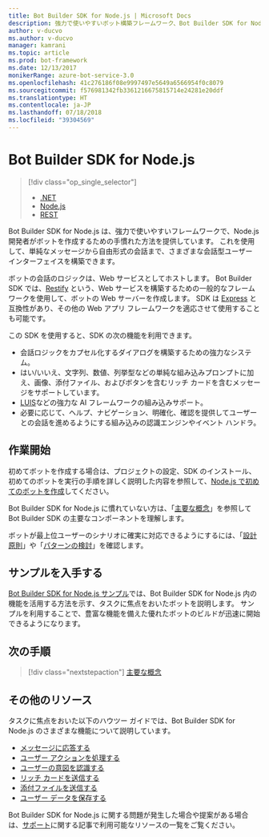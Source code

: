 ```yaml
---
title: Bot Builder SDK for Node.js | Microsoft Docs
description: 強力で使いやすいボット構築フレームワーク、Bot Builder SDK for Node.js について説明します。
author: v-ducvo
ms.author: v-ducvo
manager: kamrani
ms.topic: article
ms.prod: bot-framework
ms.date: 12/13/2017
monikerRange: azure-bot-service-3.0
ms.openlocfilehash: 41c276186f08e9997497e5649a6566954f0c8079
ms.sourcegitcommit: f576981342fb3361216675815714e24281e20ddf
ms.translationtype: HT
ms.contentlocale: ja-JP
ms.lasthandoff: 07/18/2018
ms.locfileid: "39304569"
---
```

# <a name="bot-builder-sdk-for-nodejs"></a>Bot Builder SDK for Node.js

> [!div class="op_single_selector"]
> - [.NET](../dotnet/bot-builder-dotnet-overview.md)
> - [Node.js](../nodejs/bot-builder-nodejs-overview.md)
> - [REST](../rest-api/bot-framework-rest-overview.md)

Bot Builder SDK for Node.js は、強力で使いやすいフレームワークで、Node.js 開発者がボットを作成するための手慣れた方法を提供しています。
これを使用して、単純なメッセージから自由形式の会話まで、さまざまな会話型ユーザー インターフェイスを構築できます。

ボットの会話のロジックは、Web サービスとしてホストします。 Bot Builder SDK では、<a href="http://restify.com">Restify</a> という、Web サービスを構築するための一般的なフレームワークを使用して、ボットの Web サーバーを作成します。 SDK は <a href="http://expressjs.com/">Express</a> と互換性があり、その他の Web アプリ フレームワークを適応させて使用することも可能です。 

この SDK を使用すると、SDK の次の機能を利用できます。 

- 会話ロジックをカプセル化するダイアログを構築するための強力なシステム。
- はい/いいえ、文字列、数値、列挙型などの単純な組み込みプロンプトに加え、画像、添付ファイル、およびボタンを含むリッチ カードを含むメッセージをサポートしています。
- <a href="http://luis.ai" target="_blank">LUIS</a>などの強力な AI フレームワークの組み込みサポート。
- 必要に応じて、ヘルプ、ナビゲーション、明確化、確認を提供してユーザーとの会話を進めるようにする組み込みの認識エンジンやイベント ハンドラ。

## <a name="get-started"></a>作業開始

初めてボットを作成する場合は、プロジェクトの設定、SDK のインストール、初めてのボットを実行の手順を詳しく説明した内容を参照して、[Node.js で初めてのボットを作成](bot-builder-nodejs-quickstart.md)してください。 

Bot Builder SDK for Node.js に慣れていない方は、「[主要な概念](bot-builder-nodejs-concepts.md)」を参照して Bot Builder SDK の主要なコンポーネントを理解します。

ボットが最上位ユーザーのシナリオに確実に対応できるようにするには、「[設計原則](../bot-service-design-principles.md)」や「[パターンの検討](../bot-service-design-pattern-task-automation.md)」を確認します。

## <a name="get-samples"></a>サンプルを入手する

[Bot Builder SDK for Node.js サンプル](bot-builder-nodejs-samples.md)では、Bot Builder SDK for Node.js 内の機能を活用する方法を示す、タスクに焦点をおいたボットを説明します。 サンプルを利用することで、豊富な機能を備えた優れたボットのビルドが迅速に開始できるようになります。

## <a name="next-steps"></a>次の手順
> [!div class="nextstepaction"]
> [主要な概念](bot-builder-nodejs-concepts.md)

## <a name="additional-resources"></a>その他のリソース

タスクに焦点をおいた以下のハウツー ガイドでは、Bot Builder SDK for Node.js のさまざまな機能について説明しています。

* [メッセージに応答する](bot-builder-nodejs-use-default-message-handler.md)
* [ユーザー アクションを処理する](bot-builder-nodejs-dialog-actions.md)
* [ユーザーの意図を認識する](bot-builder-nodejs-recognize-intent-messages.md)
* [リッチ カードを送信する](bot-builder-nodejs-send-rich-cards.md)
* [添付ファイルを送信する](bot-builder-nodejs-send-receive-attachments.md)
* [ユーザー データを保存する](bot-builder-nodejs-save-user-data.md)


Bot Builder SDK for Node.js に関する問題が発生した場合や提案がある場合は、[サポート](../bot-service-resources-links-help.md)に関する記事で利用可能なリソースの一覧をご覧ください。 


[DesignGuide]: ../bot-service-design-principles.md 
[DesignPatterns]: ../bot-service-design-pattern-task-automation.md 
[HowTo]: bot-builder-nodejs-use-default-message-handler.md 
